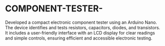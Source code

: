 # COMPONENT-TESTER-
Developed a compact electronic component tester using an Arduino Nano. The device identifies and tests resistors, capacitors, diodes, and transistors. It includes a user-friendly interface with an LCD display for clear readings and simple controls, ensuring efficient and accessible electronic testing.
